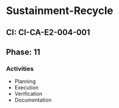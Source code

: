 # Sustainment-Recycle

## CI: CI-CA-E2-004-001
## Phase: 11

### Activities
- Planning
- Execution
- Verification
- Documentation
